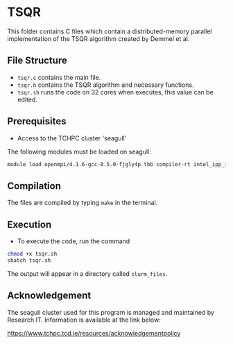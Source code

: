 # TSQR

This folder contains C files which contain a distributed-memory parallel implementation of the TSQR algorithm created by Demmel et al.

## File Structure

- `tsqr.c` contains the main file.
- `tsqr.h` contains the TSQR algorithm and necessary functions.
- `tsqr.sh` runs the code on 32 cores when executes, this value can be edited.

## Prerequisites

- Access to the TCHPC cluster 'seagull'


The following modules must be loaded on seagull:

```bash
module load openmpi/4.1.6-gcc-8.5.0-fjgly4p tbb compiler-rt intel_ipp_intel64/latest mkl/2024.1
```

## Compilation
The files are compiled by typing `make` in the terminal.


## Execution
- To execute the code, run the command
```bash
chmod +x tsqr.sh
sbatch tsqr.sh
```    

The output will appear in a directory called `slurm_files`.

## Acknowledgement
The seagull cluster used for this program is managed and maintained by Research IT.
Information is available at the link below:  

https://www.tchpc.tcd.ie/resources/acknowledgementpolicy